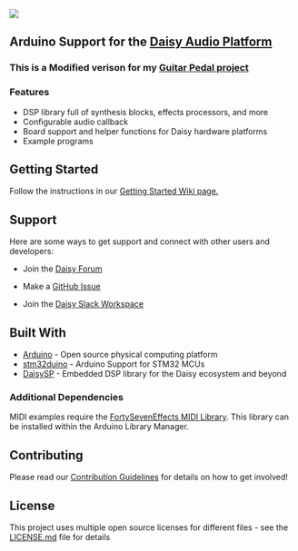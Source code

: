 ![](https://github.com/electro-smith/daisyduino/blob/master/resources/assets/banner.png)

## Arduino Support for the [Daisy Audio Platform](https://www.electro-smith.com/daisy) 

### This is a Modified verison for my [Guitar Pedal project](https://github.com/jerry20091103/Daisy_Guitar_Pedal)

### Features
- DSP library full of synthesis blocks, effects processors, and more
- Configurable audio callback
- Board support and helper functions for Daisy hardware platforms
- Example programs

## Getting Started

Follow the instructions in our [Getting Started Wiki page.](https://github.com/electro-smith/DaisyWiki/wiki/1a.-Getting-Started-(Arduino-Edition)) 

## Support

Here are some ways to get support and connect with other users and developers:

- Join the [Daisy Forum](https://forum.electro-smith.com/)

- Make a [GitHub Issue](https://github.com/electro-smith/DaisyDuino/issues) 

- Join the [Daisy Slack Workspace](https://join.slack.com/t/es-daisy/shared_invite/zt-f9cfm1g4-DgdCok1h1Rj4fpX90~IOww)

## Built With

* [Arduino](https://github.com/arduino/Arduino) - Open source physical computing platform
* [stm32duino](https://github.com/stm32duino/Arduino_Core_STM32) - Arduino Support for STM32 MCUs
* [DaisySP](https://github.com/electro-smith/DaisySP) - Embedded DSP library for the Daisy ecosystem and beyond

### Additional Dependencies

MIDI examples require the [FortySevenEffects MIDI Library](https://github.com/FortySevenEffects/arduino_midi_library). This library can be installed within the Arduino Library Manager.

## Contributing

Please read our [Contribution Guidelines](https://github.com/electro-smith/DaisyWiki/wiki/6.-Contribution-Guidelines) for details on how to get involved!

## License

This project uses multiple open source licenses for different files - see the [LICENSE.md](LICENSE.md) file for details
